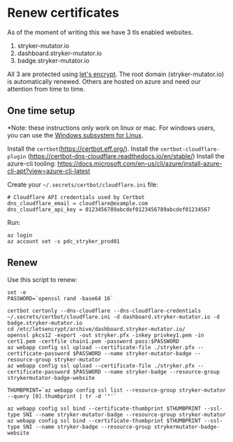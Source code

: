 # Renew certificates

As of the moment of writing this we have 3 tls enabled websites.

1. stryker-mutator.io
1. dashboard.stryker-mutator.io
1. badge.stryker-mutator.io

All 3 are protected using [let's encrypt](https://letsencrypt.org/). 
The root domain (stryker-mutator.io) is automatically renewed. Others are hosted on azure and need our attention from time to time.

## One time setup

*Note: these instructions only work on linux or mac. For windows users, you can use the [Windows subsystem for Linux](https://docs.microsoft.com/en-us/windows/wsl/install-win10).

Install the `certbot`(https://certbot.eff.org/).
Install the `certbot-cloudflare-plugin` (https://certbot-dns-cloudflare.readthedocs.io/en/stable/)
Install the azure-cli tooling: https://docs.microsoft.com/en-us/cli/azure/install-azure-cli-apt?view=azure-cli-latest

Create your `~/.secrets/certbot/cloudflare.ini` file:

```
# Cloudflare API credentials used by Certbot
dns_cloudflare_email = cloudflare@example.com
dns_cloudflare_api_key = 0123456789abcdef0123456789abcdef01234567
```

Run: 

```
az login
az account set -s pdc_stryker_prod01
```

## Renew

Use this script to renew:

```
set -e
PASSWORD=`openssl rand -base64 16`

certbot certonly --dns-cloudflare --dns-cloudflare-credentials ~/.secrets/certbot/cloudflare.ini -d dashboard.stryker-mutator.io -d badge.stryker-mutator.io
cd /etc/letsencrypt/archive/dashboard.stryker-mutator.io/
openssl pkcs12 -export -out stryker.pfx -inkey privkey1.pem -in cert1.pem -certfile chain1.pem -password pass:$PASSWORD
az webapp config ssl upload --certificate-file ./stryker.pfx --certificate-password $PASSWORD --name stryker-mutator-badge --resource-group stryker-mutator
az webapp config ssl upload --certificate-file ./stryker.pfx --certificate-password $PASSWORD --name stryker-badge --resource-group strykermutator-badge-website

THUMBPRINT=`az webapp config ssl list --resource-group stryker-mutator --query [0].thumbprint | tr -d '"'`

az webapp config ssl bind --certificate-thumbprint $THUMBPRINT --ssl-type SNI --name stryker-mutator-badge --resource-group stryker-mutator
az webapp config ssl bind --certificate-thumbprint $THUMBPRINT --ssl-type SNI --name stryker-badge --resource-group strykermutator-badge-website
```
